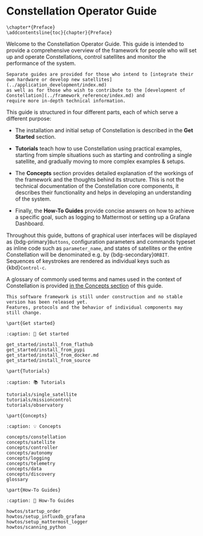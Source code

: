 # Constellation Operator Guide

```{raw} latex
\chapter*{Preface}
\addcontentsline{toc}{chapter}{Preface}
```

Welcome to the Constellation Operator Guide. This guide is intended to provide a comprehensive overview of the framework for
people who will set up and operate Constellations, control satellites and monitor the performance of the system.

```{seealso}
Separate guides are provided for those who intend to [integrate their own hardware or develop new satellites](../application_development/index.md)
as well as for those who wish to contribute to the [development of Constellation](../framework_reference/index.md) and
require more in-depth technical information.
```

This guide is structured in four different parts, each of which serve a different purpose:

* The installation and initial setup of Constellation is described in the **Get Started** section.

* **Tutorials** teach how to use Constellation using practical examples, starting from simple situations such as starting and
  controlling a single satellite, and gradually moving to more complex examples & setups.

* The **Concepts** section provides detailed explanation of the workings of the framework and the thoughts behind its structure.
  This is not the technical documentation of the Constellation core components, it describes their functionality and helps
  in developing an understanding of the system.

* Finally, the **How-To Guides** provide concise answers on how to achieve a specific goal, such as logging to Mattermost or
  setting up a Grafana Dashboard.

Throughout this guide, buttons of graphical user interfaces will be displayed as {bdg-primary}`Buttons`, configuration
parameters and commands typeset as inline code such as `parameter_name`, and states of satellites or the entire Constellation
will be denominated e.g. by {bdg-secondary}`ORBIT`. Sequences of keystrokes are rendered as individual keys such as {kbd}`Control-c`.

A glossary of commonly used terms and names used in the context of Constellation is provided [in the Concepts section](glossary.md) of this guide.

```{warning}
This software framework is still under construction and no stable version has been released yet.
Features, protocols and the behavior of individual components may still change.
```

```{raw} latex
\part{Get started}
```

```{toctree}
:caption: 🚀 Get started

get_started/install_from_flathub
get_started/install_from_pypi
get_started/install_from_docker.md
get_started/install_from_source
```

```{raw} latex
\part{Tutorials}
```

```{toctree}
:caption: 📚 Tutorials

tutorials/single_satellite
tutorials/missioncontrol
tutorials/observatory
```

```{raw} latex
\part{Concepts}
```

```{toctree}
:caption: 💡 Concepts

concepts/constellation
concepts/satellite
concepts/controller
concepts/autonomy
concepts/logging
concepts/telemetry
concepts/data
concepts/discovery
glossary
```

```{raw} latex
\part{How-To Guides}
```

```{toctree}
:caption: 📖 How-To Guides

howtos/startup_order
howtos/setup_influxdb_grafana
howtos/setup_mattermost_logger
howtos/scanning_python
```
